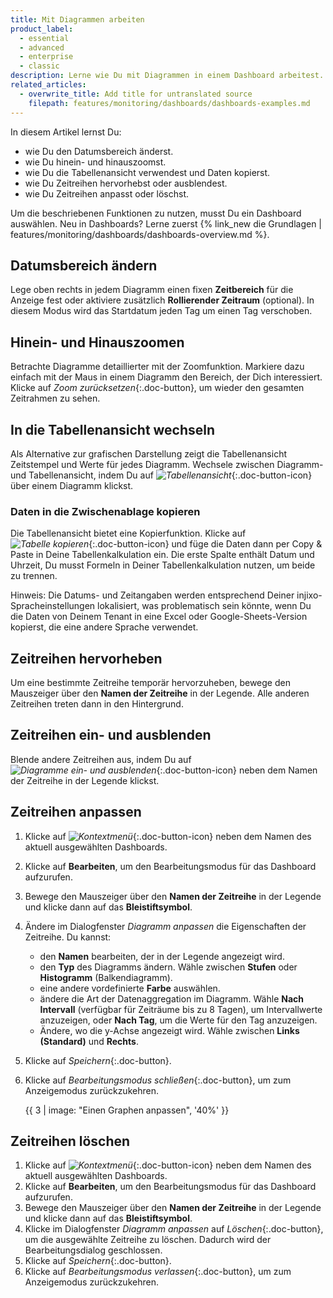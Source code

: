 ```yaml
---
title: Mit Diagrammen arbeiten
product_label:
  - essential
  - advanced
  - enterprise
  - classic
description: Lerne wie Du mit Diagrammen in einem Dashboard arbeitest.
related_articles:
  - overwrite_title: Add title for untranslated source
    filepath: features/monitoring/dashboards/dashboards-examples.md
---
```


In diesem Artikel lernst Du:
- wie Du den Datumsbereich änderst.
- wie Du hinein- und hinauszoomst.
- wie Du die Tabellenansicht verwendest und Daten kopierst.
- wie Du Zeitreihen hervorhebst oder ausblendest.
- wie Du Zeitreihen anpasst oder löschst.

Um die beschriebenen Funktionen zu nutzen, musst Du ein Dashboard auswählen. Neu in Dashboards? Lerne zuerst {% link_new die Grundlagen | features/monitoring/dashboards/dashboards-overview.md %}.

## Datumsbereich ändern

Lege oben rechts in jedem Diagramm einen fixen **Zeitbereich** für die Anzeige fest oder aktiviere zusätzlich **Rollierender Zeitraum** (optional). In diesem Modus wird das Startdatum jeden Tag um einen Tag verschoben.

## Hinein- und Hinauszoomen

Betrachte Diagramme detaillierter mit der Zoomfunktion. Markiere dazu einfach mit der Maus in einem Diagramm den Bereich, der Dich interessiert. Klicke auf *Zoom zurücksetzen*{:.doc-button}, um wieder den gesamten Zeitrahmen zu sehen.

## In die Tabellenansicht wechseln

Als Alternative zur grafischen Darstellung zeigt die Tabellenansicht Zeitstempel und Werte für jedes Diagramm. Wechsele zwischen Diagramm- und Tabellenansicht, indem Du auf _![Tabellenansicht](/assets/img/common/dashboards/table.png)_{:.doc-button-icon} über einem Diagramm klickst.

### Daten in die Zwischenablage kopieren

Die Tabellenansicht bietet eine Kopierfunktion. Klicke auf _![Tabelle kopieren](/assets/img/common/dashboards/copy.png)_{:.doc-button-icon} und füge die Daten dann per Copy & Paste in Deine Tabellenkalkulation ein. Die erste Spalte enthält Datum und Uhrzeit, Du musst Formeln in Deiner Tabellenkalkulation nutzen, um beide zu trennen.

Hinweis: Die Datums- und Zeitangaben werden entsprechend Deiner injixo-Spracheinstellungen lokalisiert, was problematisch sein könnte, wenn Du die Daten von Deinem Tenant in eine Excel oder Google-Sheets-Version kopierst, die eine andere Sprache verwendet.

## Zeitreihen hervorheben

Um eine bestimmte Zeitreihe temporär hervorzuheben, bewege den Mauszeiger über den **Namen der Zeitreihe** in der Legende. Alle anderen Zeitreihen treten dann in den Hintergrund.

## Zeitreihen ein- und ausblenden

Blende andere Zeitreihen aus, indem Du auf _![Diagramme ein- und ausblenden](/assets/img/common/dashboards/view.png)_{:.doc-button-icon} neben dem Namen der Zeitreihe in der Legende klickst.

## Zeitreihen anpassen

1. Klicke auf _![Kontextmenü](/assets/img/common/dashboards/context-menu.png)_{:.doc-button-icon} neben dem Namen des aktuell ausgewählten Dashboards.
2. Klicke auf **Bearbeiten**, um den Bearbeitungsmodus für das Dashboard aufzurufen.
3. Bewege den Mauszeiger über den **Namen der Zeitreihe** in der Legende und klicke dann auf das **Bleistiftsymbol**.
4. Ändere im Dialogfenster *Diagramm anpassen* die Eigenschaften der Zeitreihe. Du kannst:
    - den **Namen** bearbeiten, der in der Legende angezeigt wird.
    - den **Typ** des Diagramms ändern. Wähle zwischen **Stufen** oder **Histogramm** (Balkendiagramm).
    - eine andere vordefinierte **Farbe** auswählen.
    - ändere die Art der Datenaggregation im Diagramm. Wähle **Nach Intervall** (verfügbar für Zeiträume bis zu 8 Tagen), um Intervallwerte anzuzeigen, oder **Nach Tag**, um die Werte für den Tag anzuzeigen.
    - Ändere, wo die y-Achse angezeigt wird. Wähle zwischen **Links (Standard)** und **Rechts**.
5. Klicke auf *Speichern*{:.doc-button}.
6. Klicke auf *Bearbeitungsmodus schließen*{:.doc-button}, um zum Anzeigemodus zurückzukehren.

   {{ 3 | image: "Einen Graphen anpassen", '40%' }}

## Zeitreihen löschen

1. Klicke auf _![Kontextmenü](/assets/img/common/dashboards/context-menu.png)_{:.doc-button-icon} neben dem Namen des aktuell ausgewählten Dashboards.
2. Klicke auf **Bearbeiten**, um den Bearbeitungsmodus für das Dashboard aufzurufen.
3. Bewege den Mauszeiger über den **Namen der Zeitreihe** in der Legende und klicke dann auf das **Bleistiftsymbol**.
4. Klicke im Dialogfenster *Diagramm anpassen* auf *Löschen*{:.doc-button}, um die ausgewählte Zeitreihe zu löschen. Dadurch wird der Bearbeitungsdialog geschlossen.
5. Klicke auf *Speichern*{:.doc-button}.
6. Klicke auf *Bearbeitungsmodus verlassen*{:.doc-button}, um zum Anzeigemodus zurückzukehren.
